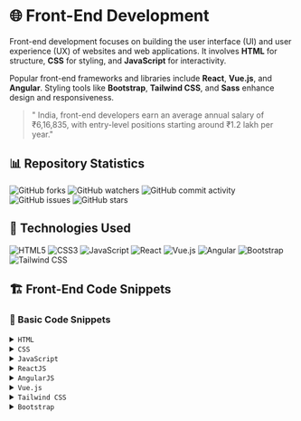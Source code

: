 # 🌐 Front-End Development

Front-end development focuses on building the user interface (UI) and user experience (UX) of websites and web applications. It involves **HTML** for structure, **CSS** for styling, and **JavaScript** for interactivity.  

Popular front-end frameworks and libraries include **React**, **Vue.js**, and **Angular**. Styling tools like **Bootstrap**, **Tailwind CSS**, and **Sass** enhance design and responsiveness.

>" India, front-end developers earn an average annual salary of ₹6,16,835, with entry-level positions starting around ₹1.2 lakh per year."


## 📊 Repository Statistics

![GitHub forks](https://img.shields.io/github/forks/mmahesh09/Front-End-Developement?style=flat-square&logo=github&logoColor=white&color=2088FF)
![GitHub watchers](https://img.shields.io/github/watchers/mmahesh09/Front-End-Developement?style=flat-square&logo=github&logoColor=white&color=2088FF)
![GitHub commit activity](https://img.shields.io/github/commit-activity/m/mmahesh09/Front-End-Developement?style=flat-square&logo=github&logoColor=white&color=2088FF)
![GitHub issues](https://img.shields.io/github/issues/mmahesh09/Front-End-Developement?style=flat-square&logo=github&logoColor=white&color=2088FF)
![GitHub stars](https://img.shields.io/github/stars/mmahesh09/Front-End-Developement?style=flat-square&logo=github&logoColor=white&color=2088FF)



## 🚀 Technologies Used  

<div>
    <img src="https://img.shields.io/badge/-HTML5-black?style=for-the-badge&logoColor=white&logo=html5&color=E34F26" alt="HTML5" />
    <img src="https://img.shields.io/badge/-CSS3-black?style=for-the-badge&logoColor=white&logo=css3&color=1572B6" alt="CSS3" />
    <img src="https://img.shields.io/badge/-JavaScript-black?style=for-the-badge&logoColor=white&logo=javascript&color=F7DF1E" alt="JavaScript" />
    <img src="https://img.shields.io/badge/-React-black?style=for-the-badge&logoColor=white&logo=react&color=61DAFB" alt="React" />
    <img src="https://img.shields.io/badge/-Vue.js-black?style=for-the-badge&logoColor=white&logo=vuedotjs&color=4FC08D" alt="Vue.js" />
    <img src="https://img.shields.io/badge/-Angular-black?style=for-the-badge&logoColor=white&logo=angular&color=DD0031" alt="Angular" />
    <img src="https://img.shields.io/badge/-Bootstrap-black?style=for-the-badge&logoColor=white&logo=bootstrap&color=7952B3" alt="Bootstrap" />
    <img src="https://img.shields.io/badge/-Tailwind_CSS-black?style=for-the-badge&logoColor=white&logo=tailwindcss&color=06B6D4" alt="Tailwind CSS" />
</div>



## 🏗️ Front-End Code Snippets

### 📌 Basic Code Snippets

<details>
<summary><code>HTML</code></summary>

```html
<!DOCTYPE html>
<html lang="en">
<head>
    <meta charset="UTF-8">
    <meta name="viewport" content="width=device-width, initial-scale=1.0">
    <title>HTML Example</title>
</head>
<body>
    <h1>Welcome to HTML</h1>
    <p>This is a simple HTML structure.</p>
</body>
</html>
```
</details>

<details>
<summary><code>CSS</code></summary>
    
``` styles.css 
body {
    font-family: Arial, sans-serif;
    background-color: #f4f4f4;
    color: #333;
}
h1 {
    color: blue;
}

```
</details>

<details>
<summary><code>JavaScript</code></summary>
    

``` script.js
document.addEventListener("DOMContentLoaded", function() {
    alert("JavaScript Loaded!");
});

```
</details>

<details>
  <summary><code>ReactJS</code></summary>

  ```jsx
  import React from "react";

  function App() {
    return (
      <div>
        <h1>Hello, React!</h1>
      </div>
    );
  }

  export default App;
```
</details>

<details>
  <summary><code>AngularJS</code></summary>

  ```ts
  // app.component.ts
  import { Component } from '@angular/core';

  @Component({
    selector: 'app-root',
    template: `<h1>Hello, Angular!</h1>`,
  })
  export class AppComponent { }
```
</details>

<details>
  <summary><code>Vue.js</code></summary>

  ```vue
  <template>
    <h1>Hello, Vue!</h1>
  </template>

  <script>
  export default {
    name: "App"
  };
  </script>
```
</details>

<details>
  <summary><code>Tailwind CSS</code></summary>

  ```html
  <!DOCTYPE html>
  <html lang="en">
  <head>
    <script src="https://cdn.tailwindcss.com"></script>
  </head>
  <body class="flex items-center justify-center h-screen bg-gray-100">
    <h1 class="text-3xl font-bold text-blue-500">Hello, Tailwind CSS!</h1>
  </body>
  </html>
```
</details>

<details>
  <summary><code>Bootstrap</code></summary>

  ```html
  <!DOCTYPE html>
  <html lang="en">
  <head>
    <meta charset="UTF-8">
    <meta name="viewport" content="width=device-width, initial-scale=1.0">
    <title>Bootstrap Example</title>
    <link href="https://cdn.jsdelivr.net/npm/bootstrap@5.3.0/dist/css/bootstrap.min.css" rel="stylesheet">
  </head>
  <body>
    <div class="container text-center">
      <h1 class="mt-5">Hello, Bootstrap!</h1>
      <button class="btn btn-primary">Click Me</button>
    </div>
    <script src="https://cdn.jsdelivr.net/npm/bootstrap@5.3.0/dist/js/bootstrap.bundle.min.js"></script>
  </body>
  </html>
```
</details>

